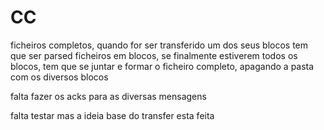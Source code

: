 # CC

ficheiros completos, quando for ser transferido um dos seus blocos tem que ser parsed
ficheiros em blocos, se finalmente estiverem todos os blocos, tem que se juntar e formar o ficheiro completo, apagando a pasta com os diversos blocos

falta fazer os acks para as diversas mensagens

falta testar mas a ideia base do transfer esta feita